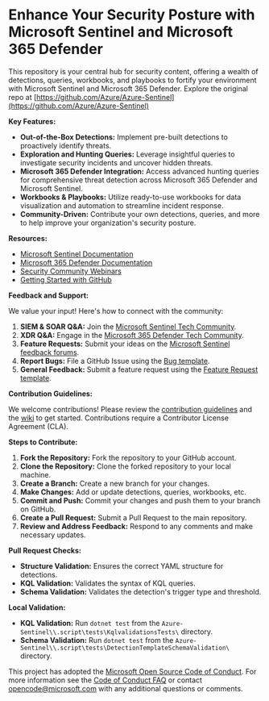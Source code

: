 # Enhance Your Security Posture with Microsoft Sentinel and Microsoft 365 Defender 

This repository is your central hub for security content, offering a wealth of detections, queries, workbooks, and playbooks to fortify your environment with Microsoft Sentinel and Microsoft 365 Defender. Explore the original repo at [https://github.com/Azure/Azure-Sentinel](https://github.com/Azure/Azure-Sentinel)

**Key Features:**

*   **Out-of-the-Box Detections:** Implement pre-built detections to proactively identify threats.
*   **Exploration and Hunting Queries:** Leverage insightful queries to investigate security incidents and uncover hidden threats.
*   **Microsoft 365 Defender Integration:** Access advanced hunting queries for comprehensive threat detection across Microsoft 365 Defender and Microsoft Sentinel.
*   **Workbooks & Playbooks:** Utilize ready-to-use workbooks for data visualization and automation to streamline incident response.
*   **Community-Driven:** Contribute your own detections, queries, and more to help improve your organization's security posture.

**Resources:**

*   [Microsoft Sentinel Documentation](https://go.microsoft.com/fwlink/?linkid=2073774&clcid=0x409)
*   [Microsoft 365 Defender Documentation](https://docs.microsoft.com/microsoft-365/security/defender/microsoft-365-defender?view=o365-worldwide)
*   [Security Community Webinars](https://aka.ms/securitywebinars)
*   [Getting Started with GitHub](https://help.github.com/en#dotcom)

**Feedback and Support:**

We value your input! Here's how to connect with the community:

1.  **SIEM & SOAR Q&A:** Join the [Microsoft Sentinel Tech Community](https://techcommunity.microsoft.com/t5/microsoft-sentinel/bd-p/MicrosoftSentinel).
2.  **XDR Q&A:** Engage in the [Microsoft 365 Defender Tech Community](https://techcommunity.microsoft.com/t5/microsoft-365-defender/bd-p/MicrosoftThreatProtection).
3.  **Feature Requests:** Submit your ideas on the [Microsoft Sentinel feedback forums](https://feedback.azure.com/d365community/forum/37638d17-0625-ec11-b6e6-000d3a4f07b8).
4.  **Report Bugs:** File a GitHub Issue using the [Bug template](https://github.com/Azure/Azure-Sentinel/issues/new?assignees=&labels=&template=bug_report.md&title=).
5.  **General Feedback:** Submit a feature request using the [Feature Request template](https://github.com/Azure/Azure-Sentinel/issues/new?assignees=&labels=&template=feature_request.md&title=).

**Contribution Guidelines:**

We welcome contributions! Please review the [contribution guidelines](https://github.com/Azure/Azure-Sentinel/blob/master/GettingStarted.md) and the [wiki](https://aka.ms/threathunters) to get started. Contributions require a Contributor License Agreement (CLA).

**Steps to Contribute:**

1.  **Fork the Repository:** Fork the repository to your GitHub account.
2.  **Clone the Repository:** Clone the forked repository to your local machine.
3.  **Create a Branch:** Create a new branch for your changes.
4.  **Make Changes:** Add or update detections, queries, workbooks, etc.
5.  **Commit and Push:** Commit your changes and push them to your branch on GitHub.
6.  **Create a Pull Request:** Submit a Pull Request to the main repository.
7.  **Review and Address Feedback:** Respond to any comments and make necessary updates.

**Pull Request Checks:**

*   **Structure Validation:** Ensures the correct YAML structure for detections.
*   **KQL Validation:** Validates the syntax of KQL queries.
*   **Schema Validation:** Validates the detection's trigger type and threshold.

**Local Validation:**
*   **KQL Validation:** Run `dotnet test` from the  `Azure-Sentinel\\.script\tests\KqlvalidationsTests\` directory.
*   **Schema Validation:** Run `dotnet test` from the `Azure-Sentinel\\.script\tests\DetectionTemplateSchemaValidation\` directory.

This project has adopted the [Microsoft Open Source Code of Conduct](https://opensource.microsoft.com/codeofconduct/).
For more information see the [Code of Conduct FAQ](https://opensource.microsoft.com/codeofconduct/faq/) or
contact [opencode@microsoft.com](mailto:opencode@microsoft.com) with any additional questions or comments.